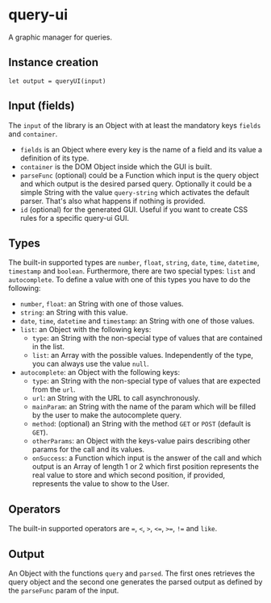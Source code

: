 # query-ui
A graphic manager for queries.

## Instance creation

`let output = queryUI(input)`

## Input (fields)

The `input` of the library is an Object with at least the mandatory keys `fields` and `container`.

* `fields` is an Object where every key is the name of a field and its value a definition of its type.
* `container` is the DOM Object inside which the GUI is built.
* `parseFunc` (optional) could be a Function which input is the query object and which output is the desired parsed query. Optionally it could be a simple String with the value `query-string` which activates the default parser. That's also what happens if nothing is provided.
* `id` (optional) for the generated GUI. Useful if you want to create CSS rules for a specific query-ui GUI.

## Types

The built-in supported types are `number`, `float`, `string`, `date`, `time`, `datetime`, `timestamp` and `boolean`. Furthermore, there are two special types: `list` and `autocomplete`. To define a value with one of this types you have to do the following:

* `number`, `float`: an String with one of those values.
* `string`: an String with this value.
* `date`, `time`, `datetime` and `timestamp`: an String with one of those values.
* `list`: an Object with the following keys:
  * `type`: an String with the non-special type of values that are contained in the list.
  * `list`: an Array with the possible values. Independently of the type, you can always use the value `null`.
* `autocomplete`: an Object with the following keys:
  * `type`: an String with the non-special type of values that are expected from the `url`.
  * `url`: an String with the URL to call asynchronously.
  * `mainParam`: an String with the name of the param which will be filled by the user to make the autocomplete query.
  * `method`: (optional) an String with the method `GET` or `POST` (default is `GET`).
  * `otherParams`: an Object with the keys-value pairs describing other params for the call and its values.
  * `onSuccess`: a Function which input is the answer of the call and which output is an Array of length 1 or 2 which first position represents the real value to store and which second position, if provided, represents the value to show to the User.

## Operators

The built-in supported operators are `=`, `<`, `>`, `<=`, `>=`, `!=` and `like`.

## Output

An Object with the functions `query` and `parsed`. The first ones retrieves the query object and the second one generates the parsed output as defined by the `parseFunc` param of the input.
